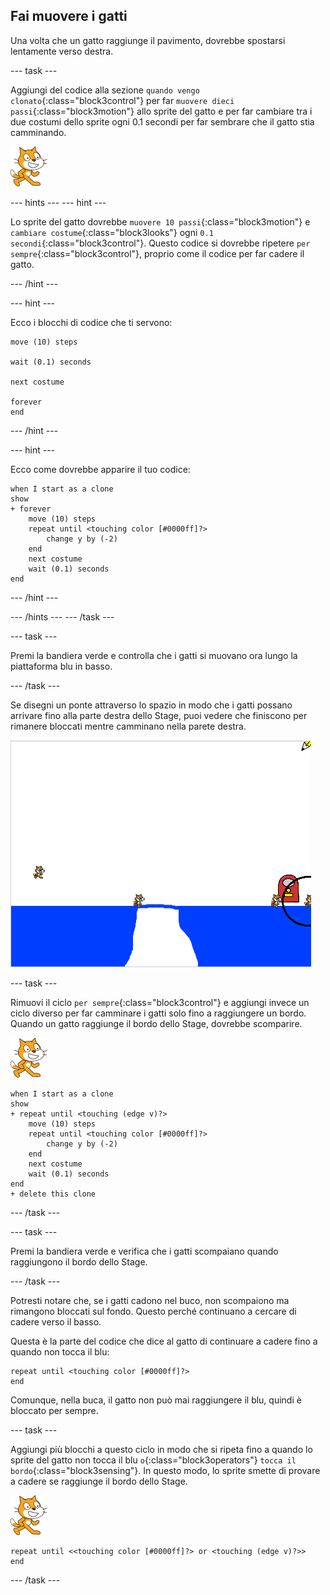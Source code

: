 ## Fai muovere i gatti

Una volta che un gatto raggiunge il pavimento, dovrebbe spostarsi lentamente verso destra.

\--- task \---

Aggiungi del codice alla sezione `quando vengo clonato`{:class="block3control"} per far `muovere dieci passi`{:class="block3motion"} allo sprite del gatto e per far cambiare tra i due costumi dello sprite ogni 0.1 secondi per far sembrare che il gatto stia camminando.

![Sprite gatto](images/cat-sprite.png)

\--- hints \--- \--- hint \---

Lo sprite del gatto dovrebbe `muovere 10 passi`{:class="block3motion"} e `cambiare costume`{:class="block3looks"} ogni `0.1 secondi`{:class="block3control"}. Questo codice si dovrebbe ripetere `per sempre`{:class="block3control"}, proprio come il codice per far cadere il gatto.

\--- /hint \---

\--- hint \---

Ecco i blocchi di codice che ti servono:

```blocks3
move (10) steps

wait (0.1) seconds

next costume

forever
end
```

\--- /hint \---

\--- hint \---

Ecco come dovrebbe apparire il tuo codice:

```blocks3
when I start as a clone
show
+ forever
    move (10) steps
    repeat until <touching color [#0000ff]?>
        change y by (-2)
    end
    next costume
    wait (0.1) seconds
end
```

\--- /hint \---

\--- /hints \--- \--- /task \---

\--- task \---

Premi la bandiera verde e controlla che i gatti si muovano ora lungo la piattaforma blu in basso.

\--- /task \---

Se disegni un ponte attraverso lo spazio in modo che i gatti possano arrivare fino alla parte destra dello Stage, puoi vedere che finiscono per rimanere bloccati mentre camminano nella parete destra.

![Gatti che si agitano sul bordo](images/flailing-at-edge.png)

\--- task \---

Rimuovi il ciclo `per sempre`{:class="block3control"} e aggiungi invece un ciclo diverso per far camminare i gatti solo fino a raggiungere un bordo. Quando un gatto raggiunge il bordo dello Stage, dovrebbe scomparire.

![Sprite gatto](images/cat-sprite.png)

```blocks3
when I start as a clone
show
+ repeat until <touching (edge v)?>
    move (10) steps
    repeat until <touching color [#0000ff]?>
        change y by (-2)
    end
    next costume
    wait (0.1) seconds
end
+ delete this clone
```

\--- /task \---

\--- task \---

Premi la bandiera verde e verifica che i gatti scompaiano quando raggiungono il bordo dello Stage.

\--- /task \---

Potresti notare che, se i gatti cadono nel buco, non scompaiono ma rimangono bloccati sul fondo. Questo perché continuano a cercare di cadere verso il basso.

Questa è la parte del codice che dice al gatto di continuare a cadere fino a quando non tocca il blu:

```blocks3
repeat until <touching color [#0000ff]?>
end
```

Comunque, nella buca, il gatto non può mai raggiungere il blu, quindi è bloccato per sempre.

\--- task \---

Aggiungi più blocchi a questo ciclo in modo che si ripeta fino a quando lo sprite del gatto non tocca il blu `o`{:class="block3operators"} `tocca il bordo`{:class="block3sensing"}. In questo modo, lo sprite smette di provare a cadere se raggiunge il bordo dello Stage.

![Sprite gatto](images/cat-sprite.png)

```blocks3
repeat until <<touching color [#0000ff]?> or <touching (edge v)?>>
end
```

\--- /task \---